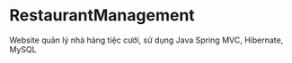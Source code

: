 # RestaurantManagement
Website quản lý nhà hàng tiệc cưới, sử dụng Java Spring MVC, Hibernate, MySQL
